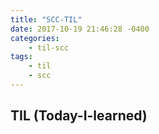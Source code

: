 ```yaml
---
title: "SCC-TIL"
date: 2017-10-19 21:46:28 -0400
categories: 
    - til-scc
tags:
    - til
    - scc
---
```

## TIL (Today-I-learned)


